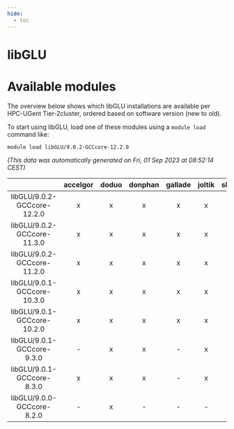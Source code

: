 ```yaml
---
hide:
  - toc
---
```


libGLU
======

# Available modules


The overview below shows which libGLU installations are available per HPC-UGent Tier-2cluster, ordered based on software version (new to old).

To start using libGLU, load one of these modules using a `module load` command like:

```shell
module load libGLU/9.0.2-GCCcore-12.2.0
```

*(This data was automatically generated on Fri, 01 Sep 2023 at 08:52:14 CEST)*  

| |accelgor|doduo|donphan|gallade|joltik|skitty|swalot|victini|
| :---: | :---: | :---: | :---: | :---: | :---: | :---: | :---: | :---: |
|libGLU/9.0.2-GCCcore-12.2.0|x|x|x|x|x|x|x|x|
|libGLU/9.0.2-GCCcore-11.3.0|x|x|x|x|x|x|x|x|
|libGLU/9.0.2-GCCcore-11.2.0|x|x|x|x|x|x|x|x|
|libGLU/9.0.1-GCCcore-10.3.0|x|x|x|x|x|x|x|x|
|libGLU/9.0.1-GCCcore-10.2.0|x|x|x|x|x|x|x|x|
|libGLU/9.0.1-GCCcore-9.3.0|-|x|x|-|x|x|x|x|
|libGLU/9.0.1-GCCcore-8.3.0|x|x|x|-|x|x|x|x|
|libGLU/9.0.0-GCCcore-8.2.0|-|x|-|-|-|-|x|-|
